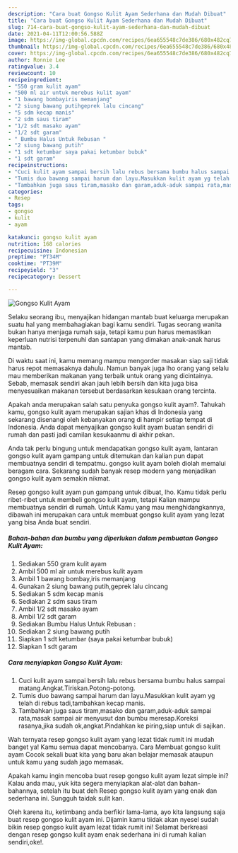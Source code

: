 ```yaml
---
description: "Cara buat Gongso Kulit Ayam Sederhana dan Mudah Dibuat"
title: "Cara buat Gongso Kulit Ayam Sederhana dan Mudah Dibuat"
slug: 714-cara-buat-gongso-kulit-ayam-sederhana-dan-mudah-dibuat
date: 2021-04-11T12:00:56.588Z
image: https://img-global.cpcdn.com/recipes/6ea655548c7de386/680x482cq70/gongso-kulit-ayam-foto-resep-utama.jpg
thumbnail: https://img-global.cpcdn.com/recipes/6ea655548c7de386/680x482cq70/gongso-kulit-ayam-foto-resep-utama.jpg
cover: https://img-global.cpcdn.com/recipes/6ea655548c7de386/680x482cq70/gongso-kulit-ayam-foto-resep-utama.jpg
author: Ronnie Lee
ratingvalue: 3.4
reviewcount: 10
recipeingredient:
- "550 gram kulit ayam"
- "500 ml air untuk merebus kulit ayam"
- "1 bawang bombayiris memanjang"
- "2 siung bawang putihgeprek lalu cincang"
- "5 sdm kecap manis"
- "2 sdm saus tiram"
- "1/2 sdt masako ayam"
- "1/2 sdt garam"
- " Bumbu Halus Untuk Rebusan "
- "2 siung bawang putih"
- "1 sdt ketumbar saya pakai ketumbar bubuk"
- "1 sdt garam"
recipeinstructions:
- "Cuci kulit ayam sampai bersih lalu rebus bersama bumbu halus sampai matang.Angkat.Tiriskan.Potong-potong."
- "Tumis duo bawang sampai harum dan layu.Masukkan kulit ayam yg telah di rebus tadi,tambahkan kecap manis."
- "Tambahkan juga saus tiram,masako dan garam,aduk-aduk sampai rata,masak sampai air menyusut dan bumbu meresap.Koreksi rasanya,jika sudah ok,angkat.Pindahkan ke piring,siap untuk di sajikan."
categories:
- Resep
tags:
- gongso
- kulit
- ayam

katakunci: gongso kulit ayam 
nutrition: 168 calories
recipecuisine: Indonesian
preptime: "PT34M"
cooktime: "PT39M"
recipeyield: "3"
recipecategory: Dessert

---
```



![Gongso Kulit Ayam](https://img-global.cpcdn.com/recipes/6ea655548c7de386/680x482cq70/gongso-kulit-ayam-foto-resep-utama.jpg)

Selaku seorang ibu, menyajikan hidangan mantab buat keluarga merupakan suatu hal yang membahagiakan bagi kamu sendiri. Tugas seorang  wanita bukan hanya menjaga rumah saja, tetapi kamu pun harus memastikan keperluan nutrisi terpenuhi dan santapan yang dimakan anak-anak harus mantab.

Di waktu  saat ini, kamu memang mampu mengorder masakan siap saji tidak harus repot memasaknya dahulu. Namun banyak juga lho orang yang selalu mau memberikan makanan yang terbaik untuk orang yang dicintainya. Sebab, memasak sendiri akan jauh lebih bersih dan kita juga bisa menyesuaikan makanan tersebut berdasarkan kesukaan orang tercinta. 



Apakah anda merupakan salah satu penyuka gongso kulit ayam?. Tahukah kamu, gongso kulit ayam merupakan sajian khas di Indonesia yang sekarang disenangi oleh kebanyakan orang di hampir setiap tempat di Indonesia. Anda dapat menyajikan gongso kulit ayam buatan sendiri di rumah dan pasti jadi camilan kesukaanmu di akhir pekan.

Anda tak perlu bingung untuk mendapatkan gongso kulit ayam, lantaran gongso kulit ayam gampang untuk ditemukan dan kalian pun dapat membuatnya sendiri di tempatmu. gongso kulit ayam boleh diolah memalui beragam cara. Sekarang sudah banyak resep modern yang menjadikan gongso kulit ayam semakin nikmat.

Resep gongso kulit ayam pun gampang untuk dibuat, lho. Kamu tidak perlu ribet-ribet untuk membeli gongso kulit ayam, tetapi Kalian mampu membuatnya sendiri di rumah. Untuk Kamu yang mau menghidangkannya, dibawah ini merupakan cara untuk membuat gongso kulit ayam yang lezat yang bisa Anda buat sendiri.

<!--inarticleads1-->

##### Bahan-bahan dan bumbu yang diperlukan dalam pembuatan Gongso Kulit Ayam:

1. Sediakan 550 gram kulit ayam
1. Ambil 500 ml air untuk merebus kulit ayam
1. Ambil 1 bawang bombay,iris memanjang
1. Gunakan 2 siung bawang putih,geprek lalu cincang
1. Sediakan 5 sdm kecap manis
1. Sediakan 2 sdm saus tiram
1. Ambil 1/2 sdt masako ayam
1. Ambil 1/2 sdt garam
1. Sediakan  Bumbu Halus Untuk Rebusan :
1. Sediakan 2 siung bawang putih
1. Siapkan 1 sdt ketumbar (saya pakai ketumbar bubuk)
1. Siapkan 1 sdt garam




<!--inarticleads2-->

##### Cara menyiapkan Gongso Kulit Ayam:

1. Cuci kulit ayam sampai bersih lalu rebus bersama bumbu halus sampai matang.Angkat.Tiriskan.Potong-potong.
1. Tumis duo bawang sampai harum dan layu.Masukkan kulit ayam yg telah di rebus tadi,tambahkan kecap manis.
1. Tambahkan juga saus tiram,masako dan garam,aduk-aduk sampai rata,masak sampai air menyusut dan bumbu meresap.Koreksi rasanya,jika sudah ok,angkat.Pindahkan ke piring,siap untuk di sajikan.




Wah ternyata resep gongso kulit ayam yang lezat tidak rumit ini mudah banget ya! Kamu semua dapat mencobanya. Cara Membuat gongso kulit ayam Cocok sekali buat kita yang baru akan belajar memasak ataupun untuk kamu yang sudah jago memasak.

Apakah kamu ingin mencoba buat resep gongso kulit ayam lezat simple ini? Kalau anda mau, yuk kita segera menyiapkan alat-alat dan bahan-bahannya, setelah itu buat deh Resep gongso kulit ayam yang enak dan sederhana ini. Sungguh taidak sulit kan. 

Oleh karena itu, ketimbang anda berfikir lama-lama, ayo kita langsung saja buat resep gongso kulit ayam ini. Dijamin kamu tiidak akan nyesel sudah bikin resep gongso kulit ayam lezat tidak rumit ini! Selamat berkreasi dengan resep gongso kulit ayam enak sederhana ini di rumah kalian sendiri,oke!.

